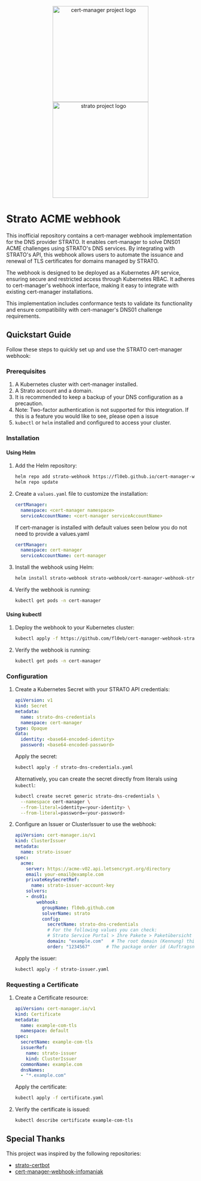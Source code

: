 <p align="center">
  <img src="https://raw.githubusercontent.com/cert-manager/cert-manager/d53c0b9270f8cd90d908460d69502694e1838f5f/logo/logo-small.png" height="256" width="256" alt="cert-manager project logo" />
  <img src="https://www.strato.de/_assets/img/png/strato_ag_thumb.png" height="256" alt="strato project logo" />
</p>

# Strato ACME webhook

This inofficial repository contains a cert-manager webhook implementation for the DNS provider STRATO. It enables cert-manager to solve DNS01 ACME challenges using STRATO's DNS services. By integrating with STRATO's API, this webhook allows users to automate the issuance and renewal of TLS certificates for domains managed by STRATO.

The webhook is designed to be deployed as a Kubernetes API service, ensuring secure and restricted access through Kubernetes RBAC. It adheres to cert-manager's webhook interface, making it easy to integrate with existing cert-manager installations.

This implementation includes conformance tests to validate its functionality and ensure compatibility with cert-manager's DNS01 challenge requirements.

## Quickstart Guide

Follow these steps to quickly set up and use the STRATO cert-manager webhook:

### Prerequisites

1. A Kubernetes cluster with cert-manager installed.
2. A Strato account and a domain.
3. It is recommended to keep a backup of your DNS configuration as a precaution.
4. Note: Two-factor authentication is not supported for this integration.
   If this is a feature you would like to see, please open a issue
5. `kubectl` or `helm` installed and configured to access your cluster.

### Installation

#### Using Helm

1. Add the Helm repository:
   ```bash
   helm repo add strato-webhook https://fl0eb.github.io/cert-manager-webhook-strato
   helm repo update
   ```

3. Create a `values.yaml` file to customize the installation:
   ```yaml
   certManager:
     namespace: <cert-manager namespace>
     serviceAccountName: <cert-manager serviceAccountName>
   ```
   If cert-manager is installed with default values seen below you do not need to provide a values.yaml
   ```yaml
   certManager:
     namespace: cert-manager
     serviceAccountName: cert-manager
   ```

4. Install the webhook using Helm:
   ```bash
   helm install strato-webhook strato-webhook/cert-manager-webhook-strato --namespace cert-manager -f values.yaml
   ```

5. Verify the webhook is running:
   ```bash
   kubectl get pods -n cert-manager
   ```

#### Using kubectl

1. Deploy the webhook to your Kubernetes cluster:
   ```bash
   kubectl apply -f https://github.com/fl0eb/cert-manager-webhook-strato/releases/download/v0.0.1/rendered-manifest.yaml
   ```

2. Verify the webhook is running:
   ```bash
   kubectl get pods -n cert-manager
   ```

### Configuration

1. Create a Kubernetes Secret with your STRATO API credentials:
   ```yaml
   apiVersion: v1
   kind: Secret
   metadata:
     name: strato-dns-credentials
     namespace: cert-manager
   type: Opaque
   data:
     identity: <base64-encoded-identity>
     password: <base64-encoded-password>
   ```
   Apply the secret:
   ```bash
   kubectl apply -f strato-dns-credentials.yaml
   ```
   Alternatively, you can create the secret directly from literals using `kubectl`:

   ```bash
   kubectl create secret generic strato-dns-credentials \
     --namespace cert-manager \
     --from-literal=identity=<your-identity> \
     --from-literal=password=<your-password>
   ```

2. Configure an Issuer or ClusterIssuer to use the webhook:
   ```yaml
   apiVersion: cert-manager.io/v1
   kind: ClusterIssuer
   metadata:
     name: strato-issuer
   spec:
     acme:
       server: https://acme-v02.api.letsencrypt.org/directory
       email: your-email@example.com
       privateKeySecretRef:
         name: strato-issuer-account-key
       solvers:
       - dns01:
           webhook:
             groupName: fl0eb.github.com
             solverName: strato
             config:
               secretName: strato-dns-credentials
               # For the following values you can check:
               # Strato Service Portal > Ihre Pakete > Paketübersicht
               domain: "example.com"   # The root domain (Kennung) this issuer will modify
               order: "1234567"      # The package order id (Auftragsnummer) the domain belongs to
   ```
   Apply the issuer:
   ```bash
   kubectl apply -f strato-issuer.yaml
   ```

### Requesting a Certificate

1. Create a Certificate resource:
   ```yaml
   apiVersion: cert-manager.io/v1
   kind: Certificate
   metadata:
     name: example-com-tls
     namespace: default
   spec:
     secretName: example-com-tls
     issuerRef:
       name: strato-issuer
       kind: ClusterIssuer
     commonName: example.com
     dnsNames:
     - "*.example.com"
   ```
   Apply the certificate:
   ```bash
   kubectl apply -f certificate.yaml
   ```

2. Verify the certificate is issued:
   ```bash
   kubectl describe certificate example-com-tls
   ```

## Special Thanks

This project was inspired by the following repositories:

- [strato-certbot](https://github.com/Buxdehuda/strato-certbot)
- [cert-manager-webhook-infomaniak](https://github.com/Infomaniak/cert-manager-webhook-infomaniak)

